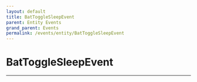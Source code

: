 ```yaml
---
layout: default
title: BatToggleSleepEvent
parent: Entity Events
grand_parent: Events
permalink: /events/entity/BatToggleSleepEvent
---
```


# BatToggleSleepEvent

---
